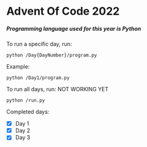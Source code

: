 # Advent Of Code 2022

##### Programming language used for this year is Python

To run a specific day, run:
```
python /Day{DayNumber}/program.py
```

Example:
```
python /Day1/program.py
```

To run all days, run:
NOT WORKING YET
```
python /run.py
```

Completed days:
- [x] Day 1
- [x] Day 2
- [x] Day 3 
